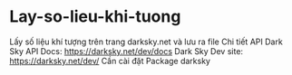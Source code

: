 # Lay-so-lieu-khi-tuong
Lấy số liệu khí tượng trên trang darksky.net và lưu ra file
Chi tiết API
Dark Sky API Docs: https://darksky.net/dev/docs
Dark Sky Dev site: https://darksky.net/dev/
Cần cài đặt Package darksky
